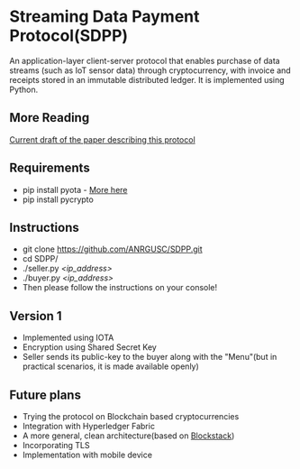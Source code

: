 # Streaming Data Payment Protocol(SDPP)

An application-layer client-server protocol that enables purchase of data streams (such as IoT sensor data) through cryptocurrency, with invoice and receipts stored in an immutable distributed ledger. It is implemented using Python.

## More Reading
[Current draft of the paper describing this protocol](https://github.com/ANRGUSC/SDPP/blob/master/documents/streaming-data-payment-protocol.pdf)

## Requirements
- pip install pyota - [More here](https://pyota.readthedocs.io/en/latest/)
- pip install pycrypto

## Instructions
- git clone https://github.com/ANRGUSC/SDPP.git
- cd SDPP/
- ./seller.py *<ip_address>* *<port>*
- ./buyer.py *<ip_address>* *<port>*
- Then please follow the instructions on your console!

## Version 1
- Implemented using IOTA
- Encryption using Shared Secret Key
- Seller sends its public-key to the buyer along with the "Menu"(but in practical scenarios, it is made available openly)

## Future plans
- Trying the protocol on Blockchain based cryptocurrencies
- Integration with Hyperledger Fabric
- A more general, clean architecture(based on [Blockstack](https://blockstack.org/)) 
- Incorporating TLS
- Implementation with mobile device


